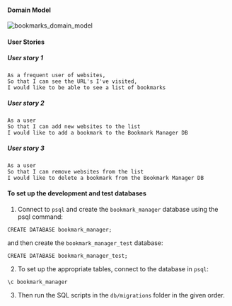 #### Domain Model 

![bookmarks_domain_model](https://user-images.githubusercontent.com/67103839/91067336-afc29000-e62a-11ea-801b-0c479e7fddf6.png)

#### User Stories

##### User story 1
```
As a frequent user of websites,
So that I can see the URL's I've visited,
I would like to be able to see a list of bookmarks
```

##### User story 2

```
As a user 
So that I can add new websites to the list
I would like to add a bookmark to the Bookmark Manager DB

```
##### User story 3

```
As a user 
So that I can remove websites from the list
I would like to delete a bookmark from the Bookmark Manager DB

```
#### To set up the development and test databases


1. Connect to `psql` and create the `bookmark_manager` database using the psql command:

```
CREATE DATABASE bookmark_manager;
```
and then create the `bookmark_manager_test` database:

```
CREATE DATABASE bookmark_manager_test;
```

2. To set up the appropriate tables, connect to the database in `psql`:

```
\c bookmark_manager

```
3. Then run the SQL scripts in the `db/migrations` folder in the given order.

